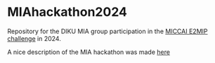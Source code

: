 # MIAhackathon2024
Repository for the DIKU MIA group participation in the [MICCAI E2MIP challenge](https://e2mip.org/data/) in 2024.

A nice description of the MIA hackathon was made [here](https://alejandrocortina.notion.site/MIA-HACKATHON-E2MIP-eef8be9fbfe64212b309066960eb63b0)
